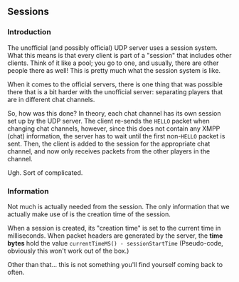 ## Sessions

### Introduction
The unofficial (and possibly official) UDP server uses a session system. What this means is that every client is part of a "session" that includes other clients. Think of it like a pool; you go to one, and usually, there are other people there as well! This is pretty much what the session system is like.

When it comes to the official servers, there is one thing that was possible there that is a bit harder with the unofficial server: separating players that are in different chat channels.

So, how was this done? In theory, each chat channel has its own session set up by the UDP server. The client re-sends the `HELLO` packet when changing chat channels, however, since this does not contain any XMPP (chat) information, the server has to wait until the first non-`HELLO` packet is sent. Then, the client is added to the session for the appropriate chat channel, and now only receives packets from the other players in the channel.

Ugh. Sort of complicated.

### Information
Not much is actually needed from the session. The only information that we actually make use of is the creation time of the session.

When a session is created, its "creation time" is set to the current time in milliseconds. When packet headers are generated by the server, the **time bytes** hold the value `currentTimeMS() - sessionStartTime` (Pseudo-code, obviously this won't work out of the box.)

Other than that... this is not something you'll find yourself coming back to often. 
